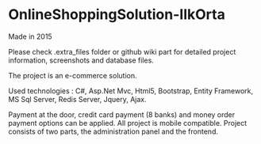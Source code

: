 # OnlineShoppingSolution-IlkOrta
 
 Made in 2015

Please check .extra_files folder or github wiki part for detailed project information, screenshots and database files.

The project is an e-commerce solution. 

Used technologies : C#, Asp.Net Mvc, Html5, Bootstrap, Entity Framework, MS Sql Server, Redis Server, Jquery, Ajax.

Payment at the door, credit card payment (8 banks) and money order payment options can be applied. All project is mobile compatible. Project consists of two parts, the administration panel and the frontend.